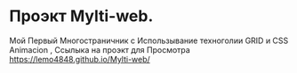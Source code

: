 # Проэкт Mylti-web.
Мой Первый Многостраничник с Использывание техноголии GRID и CSS Animacion ,
Ссылыка на проэкт для Просмотра https://lemo4848.github.io/Mylti-web/ 

